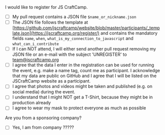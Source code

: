 I would like to register for JS CraftCamp.    
- [ ] My pull request contains a JSON file `$name_or_nickname.json`    
- [ ] The JSON file follows the template at [https://github.com/jscraftcamp/website/blob/master/participants/_template.json](https://jscraftcamp.org/register/) and contains the mandatory fields `name`, `when`, `what_is_my_connection_to_javascript` and `what_can_i_contribute`    
- [ ] If I can NOT attend, I will either send another pull request removing my JSON file or an e-mail with the subject 'UNREGISTER' to team@jscraftcamp.org
- [ ] I agree that the data I enter in the registration can be used for running the event, e.g. make a name tag, count me as participant. I acknowledge that my data are public on GitHub and I agree that I will be listed on the JSCraftCamp website as a participant.
- [ ] I agree that photos and videos might be taken and published (e.g. on social media) during the event.
- [ ] I understand that I might NOT get a T-Shirt, because they might be in production already
- [ ] I agree to wear my mask to protect everyone as much as possible

Are you from a sponsoring company?
- [ ] Yes, I am from company ?????
